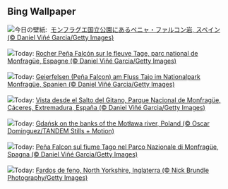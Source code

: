 ## Bing Wallpaper
![](https://www.bing.com/th?id=OHR.ExtremaduraJamon_JA-JP6016561282_UHD.jpg&w=1000)今日の壁紙: &nbsp;[モンフラグエ国立公園にあるペニャ・ファルコン岩, スペイン (© Daniel Viñé Garcia/Getty Images)](https://www.bing.com/th?id=OHR.ExtremaduraJamon_JA-JP6016561282_UHD.jpg)
<br><br/>
![](https://www.bing.com/th?id=OHR.ExtremaduraJamon_FR-FR4206695043_UHD.jpg&w=1000)Today: [Rocher Peña Falcón sur le fleuve Tage, parc national de Monfragüe, Espagne (© Daniel Viñé Garcia/Getty Images)](https://www.bing.com/th?id=OHR.ExtremaduraJamon_FR-FR4206695043_UHD.jpg)
<br><br/>
![](https://www.bing.com/th?id=OHR.ExtremaduraJamon_DE-DE4354679644_UHD.jpg&w=1000)Today: [Geierfelsen (Peña Falcon) am Fluss Tajo im Nationalpark Monfragüe, Spanien (© Daniel Viñé Garcia/Getty Images)](https://www.bing.com/th?id=OHR.ExtremaduraJamon_DE-DE4354679644_UHD.jpg)
<br><br/>
![](https://www.bing.com/th?id=OHR.ExtremaduraJamon_ES-ES8041175238_UHD.jpg&w=1000)Today: [Vista desde el Salto del Gitano, Parque Nacional de Monfragüe, Cáceres, Extremadura, España (© Daniel Viñé Garcia/Getty Images)](https://www.bing.com/th?id=OHR.ExtremaduraJamon_ES-ES8041175238_UHD.jpg)
<br><br/>
![](https://www.bing.com/th?id=OHR.BlueGdansk_EN-GB1148120483_UHD.jpg&w=1000)Today: [Gdańsk on the banks of the Motława river, Poland (© Oscar Dominguez/TANDEM Stills + Motion)](https://www.bing.com/th?id=OHR.BlueGdansk_EN-GB1148120483_UHD.jpg)
<br><br/>
![](https://www.bing.com/th?id=OHR.ExtremaduraJamon_IT-IT9213887969_UHD.jpg&w=1000)Today: [Peña Falcon sul fiume Tago nel Parco Nazionale di Monfragüe, Spagna (© Daniel Viñé Garcia/Getty Images)](https://www.bing.com/th?id=OHR.ExtremaduraJamon_IT-IT9213887969_UHD.jpg)
<br><br/>
![](https://www.bing.com/th?id=OHR.YorkshireHay_PT-BR7088228512_UHD.jpg&w=1000)Today: [Fardos de feno, North Yorkshire, Inglaterra (© Nick Brundle Photography/Getty Images)](https://www.bing.com/th?id=OHR.YorkshireHay_PT-BR7088228512_UHD.jpg)
<br><br/>
